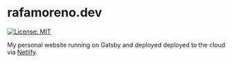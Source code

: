 # rafamoreno.dev

[![License: MIT](https://img.shields.io/badge/License-MIT-blue.svg)](https://opensource.org/licenses/MIT)

My personal website running on Gatsby and deployed deployed to the cloud via [Netlify](https://netlify.com).
